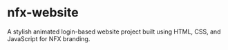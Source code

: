 # nfx-website
A stylish animated login-based website project built using HTML, CSS, and JavaScript for NFX branding.
